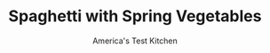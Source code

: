 ---
layout: ../../layouts/MarkdownPostLayout.astro
title: Spaghetti with Spring Vegetables
author: America's Test Kitchen
pubDate: 2023-03-15
description: "Pasta primavera is easier said than made. We set out to change that."
image_url: https://res.cloudinary.com/hksqkdlah/image/upload/ar_1:1,c_fill,dpr_2.0,f_auto,fl_lossy.progressive.strip_profile,g_faces:auto,q_auto:low,w_344/34418_sfs-spaghetti-with-spring-vegetables-reshoot-4
tags: ["Main Courses","Pasta","Cookbook Collection"]
calories: 2812
protein: 15
carbohydrates: 65
fats: 
fiber: 6
ingredients: ["6 ounces, cherry tomatoes, halved","6 tablespoons, extra-virgin olive oil, plus extra for drizzling","1 small, garlic clove, minced, plus 4 cloves, sliced thin",", Salt and pepper","1 pound, spaghetti","1 , zucchini, halved lengthwise and sliced 1/4 inch thick","1/8 teaspoon, red pepper flakes","1 pound, asparagus, trimmed and cut on bias into 1-inch lengths","1 cup, frozen peas, thawed","1/4 cup, minced fresh chives","1 tablespoon, lemon juice","1/4 cup grated, Pecorino Romano cheese, plus extra for serving","2 tablespoons torn, fresh mint leaves"]
serves: 6
time: ""
instructions: ["Toss tomatoes, 1 tablespoon oil, minced garlic, 1/4 teaspoon salt, and 1/4 teaspoon pepper together in bowl; set aside.","Bring 4 quarts water to boil in large Dutch oven. Add pasta and 1 tablespoon salt and cook, stirring often, until al dente. Drain pasta and return it to pot.","Meanwhile, heat 3 tablespoons oil in 12-inch nonstick skillet over medium-low heat until shimmering. Add zucchini, pepper flakes, sliced garlic, and 1/2 teaspoon salt and cook, covered, until zucchini softens and breaks down, 10 to 15 minutes, stirring occasionally. Add asparagus, peas, and 3/4 cup water and bring to simmer over medium-high heat. Cover and cook until asparagus is crisp-tender, about 2 minutes.","Add vegetable mixture, chives, lemon juice, and remaining 2 tablespoons oil to pasta and toss to combine. Transfer to serving bowl, sprinkle with Pecorino, and drizzle with extra oil. Spoon tomatoes and their juices over top and sprinkle with mint. Serve, passing extra Pecorino separately."]
nutrition: ["542 mg Potassium","265 mg Phosphorus","116 mg Calcium","3 mg Iron","71 mg Magnesium","607 mg Sodium","2 mg Zinc","16 g Fat","2 mg Niacin (B3)","10 g Monounsaturated","2 g Polyunsaturated","20 mg Vitamin C","5 mg Cholesterol","3 g Saturated","6 g Fiber","82 µg Folate (food)","6 g Sugars","55 µg Vitamin K","161 g Water","65 g Carbs","82 µg Folate equivalent (total)","15 g Protein","3 mg Vitamin E","80 µg Vitamin A","468 kcal Energy","2812 calories"]
notes: "The zucchini slices will break down as they cook and create a base for the sauce; do not be alarmed when the slices turn soft and creamy and lose their shape. The test kitchen’s favorite spaghetti is De Cecco Spaghetti No. 12. To make this recipe more plant-based, use Vegan Parmesan Substitute in place of the Pecorino Romano."
---